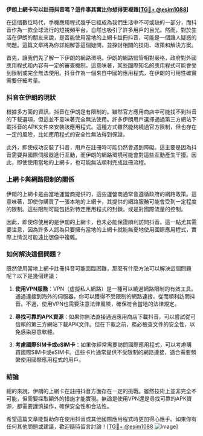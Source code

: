 **伊朗上網卡可以註冊抖音嗎？這件事其實比你想得更複雜[[TG💪+ @esim1088](https://t.me/s/esim1088)]**

在這個數位時代，手機應用程式幾乎已經成為我們生活中不可或缺的一部分，而抖音作為一款全球流行的短視頻平台，自然也吸引了許多用戶的目光。然而，對於生活在伊朗的朋友來說，是否能使用當地的上網卡註冊抖音，可能是一個讓人疑惑的問題。這篇文章將為你詳細解答這個疑問，並探討相關的技術、政策和解決方案。

首先，讓我們先了解一下伊朗的網路環境。伊朗的網路監管相對嚴格，政府對外國應用程式和內容有一定的審查機制。這意味著，某些國際知名的應用程式可能會受到限制或完全無法使用。抖音作為一個來自中國的應用程式，在伊朗的可用性確實需要仔細考量。

### 抖音在伊朗的現狀

根據多方面的資訊，抖音在伊朗是有限制的。雖然官方應用商店中可能找不到抖音的下載選項，但這並不意味著完全無法使用。許多伊朗用戶選擇通過第三方網站下載抖音的APK文件來安裝該應用程式。這種方式雖然能夠繞過官方限制，但也存在一定的風險，比如應用程式的安全性無法得到保證。

此外，即使成功安裝了抖音，用戶在註冊時可能仍然會遇到障礙。這主要是因為抖音需要與國際伺服器進行互動，而伊朗的網路環境可能會對這些互動產生干擾。因此，即使使用當地的上網卡，也可能無法順利完成註冊流程。

### 上網卡與網路限制的關係

伊朗的上網卡是由當地運營商提供的，這些運營商通常會遵循政府的網路政策。這意味著，即使你購買了一張本地的上網卡，其提供的網路服務可能會受到一定程度的限制。這些限制可能包括對特定應用程式的封鎖，或是對國際流量的控制。

因此，即使你使用的是伊朗的上網卡，也未必能保證順利訪問抖音。這一點尤其需要注意，因為許多人認為只要擁有當地的上網卡就能無憂地使用國際應用程式，實際上情況可能遠比想像中複雜。

### 如何解決這個問題？

既然使用當地上網卡註冊抖音可能面臨困難，那麼有什麼方法可以解決這個問題呢？以下是幾個建議：

1. **使用VPN服務**：VPN（虛擬私人網路）是一種可以繞過網路限制的有效工具。通過連接到海外的伺服器，你可以獲得不受限制的網路連接，從而順利訪問抖音。不過，使用VPN也需要注意法律風險，確保符合當地的法律規定。

2. **尋找可靠的APK資源**：如果你無法直接通過應用商店下載抖音，可以嘗試從可信賴的第三方網站下載APK文件。但在下載之前，務必檢查文件的安全性，以免感染惡意軟體。

3. **考慮國際SIM卡或eSIM卡**：如果你經常需要訪問國際應用程式，可以考慮購買國際SIM卡或eSIM卡。這些卡片通常提供不受限制的網路連接，適合需要頻繁使用國際應用程式的用戶。

### 結論

總的來說，伊朗的上網卡在註冊抖音方面存在一定的挑戰。雖然技術上並非完全不可能，但需要採取額外的措施才能實現。無論是使用VPN還是尋找可靠的APK資源，都需要謹慎操作，確保安全性和合法性。

希望這篇文章能幫助你在使用抖音或其他國際應用程式時更加得心應手。如果你有任何其他問題或建議，歡迎隨時留言討論！[[TG💪+ @esim1088](https://t.me/s/esim1088) ![Image](https://i.postimg.cc/4NQfJmqS/Snipaste-2025-05-13-00-14-12.png)]